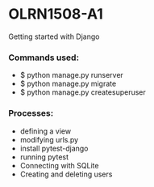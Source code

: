 # OLRN1508-A1

Getting started with Django

### Commands used:
- $ python manage.py runserver
- $ python manage.py migrate
- $ python manage.py createsuperuser

### Processes:
- defining a view
- modifying urls.py
- install pytest-django
- running pytest
- Connecting with SQLite
- Creating and deleting users

